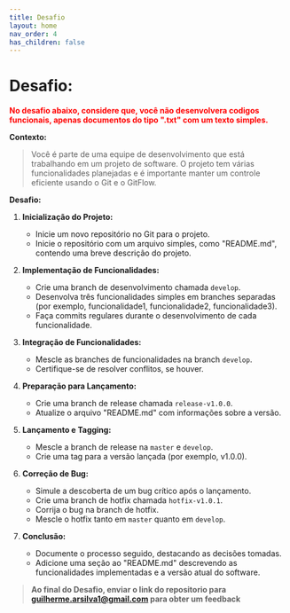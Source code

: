 ```yaml
---
title: Desafio
layout: home
nav_order: 4
has_children: false
---
```


<h1>Desafio:</h1>


**<span style="color:red">No desafio abaixo, considere que, você não desenvolvera codigos funcionais, apenas documentos do tipo "<b>.txt</b>" com um texto simples.</span>**

**Contexto:**
>Você é parte de uma equipe de desenvolvimento que está trabalhando em um projeto de software. O projeto tem várias funcionalidades planejadas e é importante manter um controle eficiente usando o Git e o GitFlow.

**Desafio:**
1. **Inicialização do Projeto:**
   - Inicie um novo repositório no Git para o projeto.
   - Inicie o repositório com um arquivo simples, como "README.md", contendo uma breve descrição do projeto.

2. **Implementação de Funcionalidades:**
   - Crie uma branch de desenvolvimento chamada `develop`.
   - Desenvolva três funcionalidades simples em branches separadas (por exemplo, funcionalidade1, funcionalidade2, funcionalidade3).
   - Faça commits regulares durante o desenvolvimento de cada funcionalidade.

3. **Integração de Funcionalidades:**
   - Mescle as branches de funcionalidades na branch `develop`.
   - Certifique-se de resolver conflitos, se houver.

4. **Preparação para Lançamento:**
   - Crie uma branch de release chamada `release-v1.0.0`.
   - Atualize o arquivo "README.md" com informações sobre a versão.

5. **Lançamento e Tagging:**
   - Mescle a branch de release na `master` e `develop`.
   - Crie uma tag para a versão lançada (por exemplo, v1.0.0).

6. **Correção de Bug:**
   - Simule a descoberta de um bug crítico após o lançamento.
   - Crie uma branch de hotfix chamada `hotfix-v1.0.1`.
   - Corrija o bug na branch de hotfix.
   - Mescle o hotfix tanto em `master` quanto em `develop`.

7. **Conclusão:**
   - Documente o processo seguido, destacando as decisões tomadas.
   - Adicione uma seção ao "README.md" descrevendo as funcionalidades implementadas e a versão atual do software.

><b>Ao final do Desafio, enviar o link do repositorio para guilherme.arsilva1@gmail.com para obter um feedback</b>